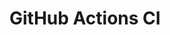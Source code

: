 # GitHub Actions CI

























































































































































































































































































































































































































































































































































































































































































































































































































































































































































































































































































































































































































































































































































































































































































































































































































































































































































































































































































































































































































































































































































































































































































































































































































































































































































































































































































